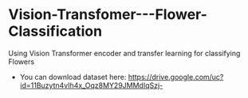 # Vision-Transfomer---Flower-Classification
Using Vision Transformer encoder and transfer learning for classifying Flowers
- You can download dataset here: https://drive.google.com/uc?id=11Buzytn4vIh4x_Oqz8MY29JMMdIqSzj-
